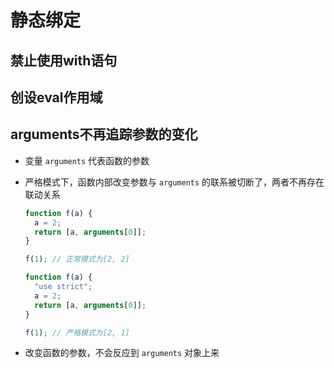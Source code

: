 # 静态绑定

## 禁止使用with语句

## 创设eval作用域

## arguments不再追踪参数的变化

  - 变量 `arguments` 代表函数的参数

  - 严格模式下，函数内部改变参数与 `arguments` 的联系被切断了，两者不再存在联动关系

    ```javascript
    function f(a) {
      a = 2;
      return [a, arguments[0]];
    }

    f(1); // 正常模式为[2, 2]

    function f(a) {
      "use strict";
      a = 2;
      return [a, arguments[0]];
    }

    f(1); // 严格模式为[2, 1]
    ```

  - 改变函数的参数，不会反应到 `arguments` 对象上来
